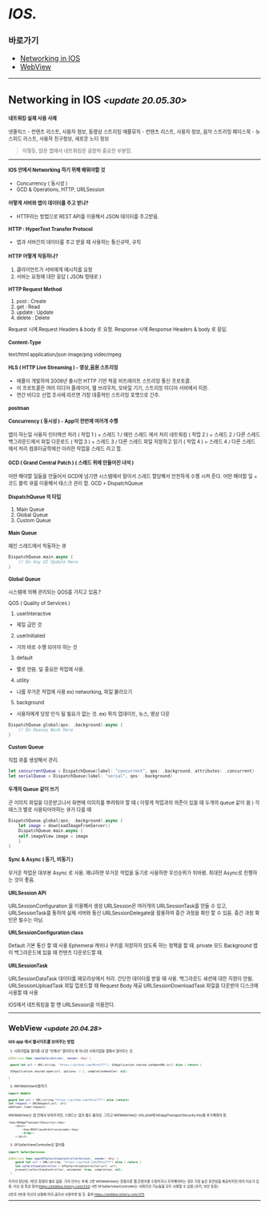 # *IOS.*

### 바로가기

- [Networking in IOS](#networking)
- [WebView](#WebView)

----

## <a name="networking"></a>Networking in IOS *<small><update 20.05.30><small>*

#### 네트워킹 실제 사용 사례

넷플릭스 - 컨텐츠 리스트, 사용자 정보, 동영상 스트리밍
애플뮤직 - 컨텐츠 리스트, 사용자 정보, 음악 스트리밍
페이스북 - 뉴스피드 리스트, 사용자 친구정보, 새로운 노티 정보
>이렇듯, 많은 앱에서 네트워킹은 굉장히 중요한 부분임.

---

#### IOS 안에서 Networking 하기 위해 배워야할 것
- Concurrency ( 동시성 )
- GCD & Operations, HTTP, URLSession

#### 어떻게 서버와 앱이 데이터를 주고 받나?
- HTTP라는 방법으로 REST API를 이용해서 JSON 데이터를 주고받음.

#### HTTP : HyperText Transfer Protocol
- 앱과 서버간의 데이터를 주고 받을 때 사용하는 통신규약, 규칙

#### HTTP 어떻게 작동하나?
1. 클라이언트가 서버에게 메시지를 요청
2. 서버는 요청에 대한 응답 ( JSON 형태로 )

#### HTTP Request Method
1. post		: Create
2. get			: Read
3. update	: Update
4. delete		: Delete

Request 시에 Request Headers & body 로 요청.
Response 시에 Response Headers & body 로 응답.

#### Content-Type
text/html
application/json
image/png
video/mpeg

#### HLS ( HTTP Live Streaming ) - 영상,음원 스트리밍
- 애플이 개발하여 2009년 출시한 HTTP 기반 적응 비트레이트 스트리밍 통신 프로토콜. 
- 이 프로토콜은 여러 미디어 플레이어, 웹 브라우저, 모바일 기기, 스트리밍 미디어 서버에서 지원. 
- 연간 비디오 산업 조사에 따르면 가장 대중적인 스트리밍 포맷으로 간주.

#### postman

#### Concurrency ( 동시성 ) - App이 한번에 여러개 수행
앱이 하는일
사용자 인터랙션 처리 ( 작업 1 )	 = 스레드 1 / 메인 스레드 에서 처리
네트워킹 ( 작업 2 )	= 스레드 2 / 다른 스레드
백그라운드에서 파일 다운로드 ( 작업 3 )	= 스레드 3 / 다른 스레드
파일 저장하고 읽기 ( 작업 4 )	=  스레드 4 / 다른 스레드 에서 처리
컴퓨터공학에선 이러한 작업을 스레드 라고 함.

#### GCD ( Grand Central Patch ) ( 스레드 위에 만들어진 녀석 )
어떤 해야할 일들을 만들어서 GCD에 넘기면 시스템에서 알아서 스레드 할당해서 안전하게 수행 시켜 준다.
어떤 해야할 일 = 코드 블럭
큐를 이용해서 태스크 관리 함.
GCD + DispatchQueue

#### DispatchQueue 의 타입
1. Main Queue
2. Global Queue
3. Custom Queue

#### Main Queue
메인 스레드에서 작동하는 큐
```swift
DispatchQueue.main.async {
	// Do Any UI Update Here
}
```

#### Global Queue
시스템에 의해 관리되는 QOS를 가지고 있음.?

QOS ( Quality of Services )
1. userInteractive
- 제일 급한 것
2. userInitiated
- 거의 바로 수행 되어야 하는 것
3. default
- 별로 안씀. 덜 중요한 작업에 사용.
4. utility
- 나름 무거운 작업에 사용 ex) networking, 파일 불러오기
5. background
- 사용자에게 당장 인식 될 필요가 없는 것. ex) 위치 업데이트, 뉴스, 영상 다운 

```swift
DispatchQueue.global(qos: .background).async {
	// Do Heavey Work Here
}
```

#### Custom Queue
직접 큐를 생성해서 관리.
```swift
let concurrentQueue = DispatchQueue(label: "concurrent", qos: .background, attributes: .concurrent)
let serialQueue = DispatchQueue(label: "serial", qos: .background)
```

#### 두개의 Queue 같이 쓰기
큰 이미지 파일을 다운받고나서 화면에 이미지를 뿌려줘야 할 때 ( 이렇게 작업과의 의존이 있을 때 두개의 queue 같이 씀 )
각 태스크 별로 사용되어야하는 큐가 다를 때

```swift
DispatchQueue.global(qos: .background).async {
	let image = downloadImageFromServer()
	DispatchQueue.main.async {
	self.imageView.image = image
	}
}
```
#### Sync & Async ( 동기, 비동기 )
무거운 작업은 대부분 Async 로 사용.
왜냐하면 무거운 작업을 동기로 사용하면 우선순위가 뒤바뀜.
최대한 Async로 진행하는 것이 좋음.

#### URLSession API
URLSessionConfiguration 을 이용해서 생성
URLSession은 여러개의 URLSessionTask를 만들 수 있고, URLSessionTask를 통하여 실제 서버와 통신
URLSessionDelegate을 활용하여 중간 과정을 확인 할 수 있음.
중간 과정 확인은 필수는 아님.

#### URLSessionConfiguration class
Default 기본 통신 할 때 사용
Ephemeral 캐쉬나 쿠키를 저장하지 않도록 하는 정책을 할 때. private 모드
Background 앱이 백그라운드에 있을 때 컨텐츠 다운로드할 때.

#### URLSessionTask
URLSessionDataTask 데이터를 메모리상에서 처리. 간단한 데이터를 받을 때 사용. 백그라운드 세션에 대한 지원이 안됨.
URLSessionUploadTask 파일 업로드할 때 Request Body 제공
URLSessionDownloadTask 파일을 다운받아 디스크에 사용할 때 사용

IOS에서 네트워킹을 할 땐 URLSession을 이용한다.

----

## <a name="WebView"></a>WebView *<small><update 20.04.28><small>*

### IOS app 에서 웹사이트를 보여주는 방법
1. 사파리앱을 열어줌
내 앱 "안에서" 열어주는게 아니라 사파리앱을 앱에서 열어주는 것.
```swift
@IBAction func openSafariAction(_ sender: Any) {

 guard let url = URL(string: "https://github.com/Mino777"), UIApplication.shared.canOpenURL(url) else { return }

 UIApplication.shared.open(url, options: [:], completionHandler: nil)

}
```

2. WKWebView사용하기
```swift
import WebKit

guard let url = URL(string:"https://github.com/Mino777") else {return}
let request = URLRequest(url: url)
webView?.load(request)
```
WKWebView는 앱 안에서 보여주지만, 스레드는 앱과 별도 돌아감.
그리고 WKWebView는 info.plist에 NSAppTransportSecurity Key를 추가해줘야 함.
```swift
<key>NSAppTransportSecurity</key>
    <dict>
        <key>NSAllowsArbitraryLoads</key>
        <true/>
    </dict>
```

3. SFSafariViewController로 열어줌
```swift
import SafariServices

@IBAction func oepnSFSafariViewControllerAction(_ sender: Any) {
    guard let url = URL(string: "https://github.com/Mino777") else { return }
    let safariViewController = SFSafariViewController(url: url)
    present(safariViewController, animated: true, completion: nil)
 }
```

각각의 장단점.
1번은 장점이 별로 없음. 거의 안쓰는 추세.
2번 WKWebView는 장점으론 웹 콘텐츠를 수정하거나 조작해야하는 경우 가장 높은 유연성을 제공하지만,여러 이슈가 있음.
이슈 및 특성 정보(https://zeddios.tistory.com/332)
3번 SFSafariViewController는 사파리의 기능들을 모두 사용할 수 있음 (쿠키, 보안 등등)

2번과 3번중 자신의 상황에 따라 골라서 사용하면 될 듯.
출처 https://zeddios.tistory.com/375

----





